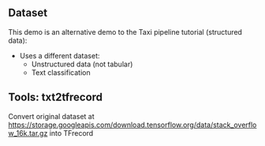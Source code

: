 ## Dataset

This demo is an alternative demo to the Taxi pipeline tutorial (structured data):
* Uses a different dataset:
    * Unstructured data (not tabular)
    * Text classification

## Tools: txt2tfrecord

Convert original dataset at https://storage.googleapis.com/download.tensorflow.org/data/stack_overflow_16k.tar.gz into TFrecord